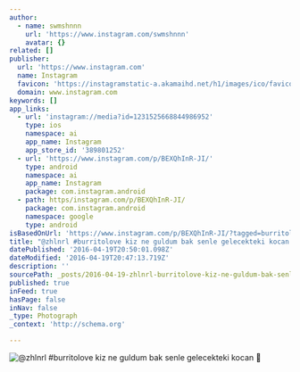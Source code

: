 ```yaml
---
author:
  - name: swmshnnn
    url: 'https://www.instagram.com/swmshnnn'
    avatar: {}
related: []
publisher:
  url: 'https://www.instagram.com'
  name: Instagram
  favicon: 'https://instagramstatic-a.akamaihd.net/h1/images/ico/favicon.ico/7cdab0872b15.ico'
  domain: www.instagram.com
keywords: []
app_links:
  - url: 'instagram://media?id=1231525668844986952'
    type: ios
    namespace: ai
    app_name: Instagram
    app_store_id: '389801252'
  - url: 'https://www.instagram.com/p/BEXQhInR-JI/'
    type: android
    namespace: ai
    app_name: Instagram
    package: com.instagram.android
  - path: https/instagram.com/p/BEXQhInR-JI/
    package: com.instagram.android
    namespace: google
    type: android
isBasedOnUrl: 'https://www.instagram.com/p/BEXQhInR-JI/?tagged=burritolove'
title: "@zhlnrl #burritolove kiz ne guldum bak senle gelecekteki kocan \uD83D\uDE02"
datePublished: '2016-04-19T20:50:01.098Z'
dateModified: '2016-04-19T20:47:13.719Z'
description: ''
sourcePath: _posts/2016-04-19-zhlnrl-burritolove-kiz-ne-guldum-bak-senle-gelecekteki-koc.md
published: true
inFeed: true
hasPage: false
inNav: false
_type: Photograph
_context: 'http://schema.org'

---
```

![@zhlnrl #burritolove kiz ne guldum bak senle gelecekteki kocan ](https://scontent.cdninstagram.com/t51.2885-15/s640x640/sh0.08/e35/12070750_444704989069302_1854321818_n.jpg?ig_cache_key=MTIzMTUyNTY2ODg0NDk4Njk1Mg%3D%3D.2)